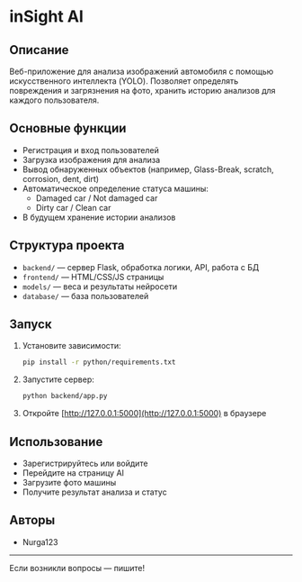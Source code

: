 # inSight AI

## Описание

Веб-приложение для анализа изображений автомобиля с помощью искусственного интеллекта (YOLO). Позволяет определять повреждения и загрязнения на фото, хранить историю анализов для каждого пользователя.

## Основные функции

- Регистрация и вход пользователей
- Загрузка изображения для анализа
- Вывод обнаруженных объектов (например, Glass-Break, scratch, corrosion, dent, dirt)
- Автоматическое определение статуса машины:
  - Damaged car / Not damaged car
  - Dirty car / Clean car
- В будущем хранение истории анализов

## Структура проекта

- `backend/` — сервер Flask, обработка логики, API, работа с БД
- `frontend/` — HTML/CSS/JS страницы
- `models/` — веса и результаты нейросети
- `database/` — база пользователей

## Запуск

1. Установите зависимости:
   ```bash
   pip install -r python/requirements.txt
   ```
2. Запустите сервер:
   ```bash
   python backend/app.py
   ```
3. Откройте [http://127.0.0.1:5000](http://127.0.0.1:5000) в браузере

## Использование

- Зарегистрируйтесь или войдите
- Перейдите на страницу AI
- Загрузите фото машины
- Получите результат анализа и статус

## Авторы

- Nurga123

---

Если возникли вопросы — пишите!
